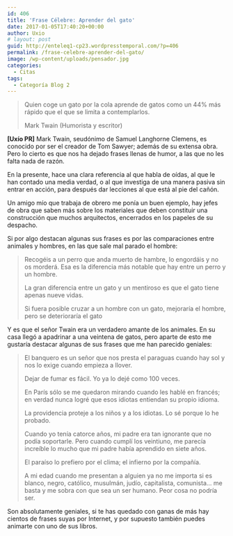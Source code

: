 ```yaml
---
id: 406
title: 'Frase Célebre: Aprender del gato'
date: 2017-01-05T17:40:20+00:00
author: Uxio
# layout: post
guid: http://enteleq1-cp23.wordpresstemporal.com/?p=406
permalink: /frase-celebre-aprender-del-gato/
image: /wp-content/uploads/pensador.jpg
categories:
  - Citas
tags:
  - Categoría Blog 2
---
```

> Quien coge un gato por la cola aprende de gatos como un 44% más rápido que el que se limita a contemplarlos.
> 
> Mark Twain (Humorista y escritor)

**[Uxío PR]** Mark Twain, seudónimo de Samuel Langhorne Clemens, es conocido por ser el creador de Tom Sawyer; además de su extensa obra. Pero lo cierto es que nos ha dejado frases llenas de humor, a las que no les falta nada de razón.

En la presente, hace una clara referencia al que habla de oídas, al que le han contado una media verdad, o al que investiga de una manera pasiva sin entrar en acción, para después dar lecciones al que está al pie del cañón.

Un amigo mío que trabaja de obrero me ponía un buen ejemplo, hay jefes de obra que saben más sobre los materiales que deben constituir una construcción que muchos arquitectos, encerrados en los papeles de su despacho.

Si por algo destacan algunas sus frases es por las comparaciones entre animales y hombres, en las que sale mal parado el hombre:

> Recogéis a un perro que anda muerto de hambre, lo engordáis y no os morderá. Esa es la diferencia más notable que hay entre un perro y un hombre.
> 
> La gran diferencia entre un gato y un mentiroso es que el gato tiene apenas nueve vidas.
> 
> Si fuera posible cruzar a un hombre con un gato, mejoraría el hombre, pero se deterioraría el gato

Y es que el señor Twain era un verdadero amante de los animales. En su casa llegó a apadrinar a una veintena de gatos, pero aparte de esto me gustaría destacar algunas de sus frases que me han parecido geniales:

> El banquero es un señor que nos presta el paraguas cuando hay sol y nos lo exige cuando empieza a llover.
> 
> Dejar de fumar es fácil. Yo ya lo dejé como 100 veces.
> 
> En París sólo se me quedaron mirando cuando les hablé en francés; en verdad nunca logré que esos idiotas entiendan su propio idioma.
> 
> La providencia proteje a los niños y a los idiotas. Lo sé porque lo he probado.
> 
> Cuando yo tenía catorce años, mi padre era tan ignorante que no podía soportarle. Pero cuando cumplí los veintiuno, me parecía increíble lo mucho que mi padre había aprendido en siete años.
> 
> El paraíso lo prefiero por el clima; el infierno por la compañía.
> 
> A mi edad cuando me presentan a alguien ya no me importa si es blanco, negro, católico, musulmán, judío, capitalista, comunista&#8230; me basta y me sobra con que sea un ser humano. Peor cosa no podría ser.

Son absolutamente geniales, si te has quedado con ganas de más hay cientos de frases suyas por Internet, y por supuesto también puedes animarte con uno de sus libros.